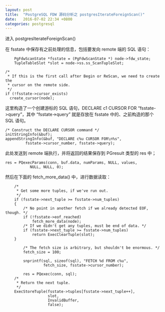 ```yaml
---
layout: post
title:  "PostgreSQL FDW 源码分析之 postgresIterateForeignScan()"
date:   2016-07-02 22:34 +0800
categories: postgresql  
---
```


进入 postgresIterateForeignScan()

在 fsstate 中保存有之前处理的信息，包括要发向 remote 端的 SQL 语句：

```
	PgFdwScanState *fsstate = (PgFdwScanState *) node->fdw_state;
	TupleTableSlot *slot = node->ss.ss_ScanTupleSlot;
```

```
/*
 * If this is the first call after Begin or ReScan, we need to create the
 * cursor on the remote side.
 */
if (!fsstate->cursor_exists)
  create_cursor(node);
```

这里构造了一个创建游标的 SQL 语句，DECLARE c1 CURSOR FOR “fsstate->query”，其中 “fsstate->query” 就是存放在 fsstate 中的、之前构造的那个 SQL 语句。

```
/* Construct the DECLARE CURSOR command */
initStringInfo(&buf);
appendStringInfo(&buf, "DECLARE c%u CURSOR FOR\n%s",
         fsstate->cursor_number, fsstate->query);
```

此处发送到 remote 端执行，并将返回的结果保存到 PGresult 类型的 res 中； 

```
res = PQexecParams(conn, buf.data, numParams, NULL, values,
           NULL, NULL, 0);
```

然后在下面的 fetch_more_data() 中，进行数据读取：

```
	/*
	 * Get some more tuples, if we've run out.
	 */
	if (fsstate->next_tuple >= fsstate->num_tuples)
	{
		/* No point in another fetch if we already detected EOF, though. */
		if (!fsstate->eof_reached)
			fetch_more_data(node);
		/* If we didn't get any tuples, must be end of data. */
		if (fsstate->next_tuple >= fsstate->num_tuples)
			return ExecClearTuple(slot);
	}
```

```
		/* The fetch size is arbitrary, but shouldn't be enormous. */
		fetch_size = 100;

		snprintf(sql, sizeof(sql), "FETCH %d FROM c%u",
				 fetch_size, fsstate->cursor_number);

		res = PQexec(conn, sql);
	/*
	 * Return the next tuple.
	 */
	ExecStoreTuple(fsstate->tuples[fsstate->next_tuple++],
				   slot,
				   InvalidBuffer,
				   false);
```